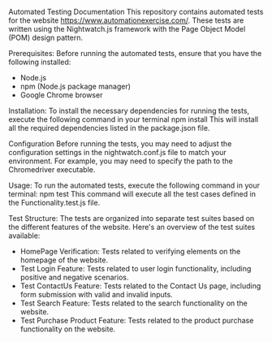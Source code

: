 Automated Testing Documentation
This repository contains automated tests for the website https://www.automationexercise.com/. These tests are written using the Nightwatch.js framework with the Page Object Model (POM) design pattern.

Prerequisites:
Before running the automated tests, ensure that you have the following installed:
* Node.js
* npm (Node.js package manager)
* Google Chrome browser

Installation:
To install the necessary dependencies for running the tests, execute the following command in your terminal
npm install
This will install all the required dependencies listed in the package.json file.

Configuration
Before running the tests, you may need to adjust the configuration settings in the nightwatch.conf.js file to match your environment. For example, you may need to specify the path to the Chromedriver executable.

Usage:
To run the automated tests, execute the following command in your terminal:
npm test
This command will execute all the test cases defined in the Functionality.test.js file.

Test Structure:
The tests are organized into separate test suites based on the different features of the website. Here's an overview of the test suites available:
* HomePage Verification: Tests related to verifying elements on the homepage of the website.
* Test Login Feature: Tests related to user login functionality, including positive and negative scenarios.
* Test ContactUs Feature: Tests related to the Contact Us page, including form submission with valid and invalid inputs.
* Test Search Feature: Tests related to the search functionality on the website.
* Test Purchase Product Feature: Tests related to the product purchase functionality on the website.

